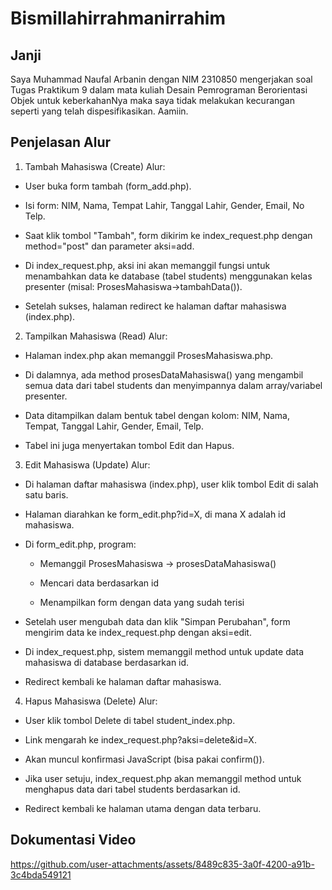 # Bismillahirrahmanirrahim

## Janji
Saya Muhammad Naufal Arbanin dengan NIM 2310850 mengerjakan soal Tugas Praktikum 9 dalam mata kuliah Desain Pemrograman Berorientasi Objek untuk keberkahanNya maka saya tidak melakukan kecurangan seperti yang telah dispesifikasikan. Aamiin.

## Penjelasan Alur
1. Tambah Mahasiswa (Create)
Alur:
- User buka form tambah (form_add.php).

- Isi form: NIM, Nama, Tempat Lahir, Tanggal Lahir, Gender, Email, No Telp.

- Saat klik tombol "Tambah", form dikirim ke index_request.php dengan method="post" dan parameter aksi=add.

- Di index_request.php, aksi ini akan memanggil fungsi untuk menambahkan data ke database (tabel students) menggunakan kelas presenter (misal: ProsesMahasiswa->tambahData()).

- Setelah sukses, halaman redirect ke halaman daftar mahasiswa (index.php).

2. Tampilkan Mahasiswa (Read)
Alur:
- Halaman index.php akan memanggil ProsesMahasiswa.php.

- Di dalamnya, ada method prosesDataMahasiswa() yang mengambil semua data dari tabel students dan menyimpannya dalam array/variabel presenter.

- Data ditampilkan dalam bentuk tabel dengan kolom: NIM, Nama, Tempat, Tanggal Lahir, Gender, Email, Telp.

- Tabel ini juga menyertakan tombol Edit dan Hapus.

3. Edit Mahasiswa (Update)
Alur:
- Di halaman daftar mahasiswa (index.php), user klik tombol Edit di salah satu baris.

- Halaman diarahkan ke form_edit.php?id=X, di mana X adalah id mahasiswa.

- Di form_edit.php, program:

  - Memanggil ProsesMahasiswa → prosesDataMahasiswa()

  - Mencari data berdasarkan id

  - Menampilkan form dengan data yang sudah terisi

- Setelah user mengubah data dan klik "Simpan Perubahan", form mengirim data ke index_request.php dengan aksi=edit.

- Di index_request.php, sistem memanggil method untuk update data mahasiswa di database berdasarkan id.

- Redirect kembali ke halaman daftar mahasiswa.

4. Hapus Mahasiswa (Delete)
Alur:
- User klik tombol Delete di tabel student_index.php.

- Link mengarah ke index_request.php?aksi=delete&id=X.

- Akan muncul konfirmasi JavaScript (bisa pakai confirm()).

- Jika user setuju, index_request.php akan memanggil method untuk menghapus data dari tabel students berdasarkan id.

- Redirect kembali ke halaman utama dengan data terbaru.

## Dokumentasi Video
https://github.com/user-attachments/assets/8489c835-3a0f-4200-a91b-3c4bda549121
